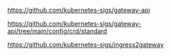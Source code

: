 https://github.com/kubernetes-sigs/gateway-api

https://github.com/kubernetes-sigs/gateway-api/tree/main/config/crd/standard

https://github.com/kubernetes-sigs/ingress2gateway